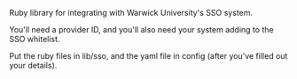 Ruby library for integrating with Warwick University's SSO system.

You'll need a provider ID, and you'll also need your system adding to
the SSO whitelist.

Put the ruby files in lib/sso, and the yaml file in config (after you've
filled out your details).
